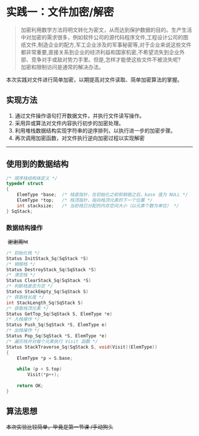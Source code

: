 # 实践一：文件加密/解密
>   加密利用数学方法将明文转化为密文，从而达到保护数据的目的。生产生活中对加密的需求很多，例如软件公司的源代码程序文件,工程设计公司的图纸文件,制造企业的配方,军工企业涉及的军事秘密等,对于企业来说这些文件都非常重要,直接关系到企业的经济利益和国家机密,不希望流失到企业外部、竞争对手或敌对势力手里。但是,怎样才能使这些文件不被流失呢?<br>加密和限制访问是通常的解决办法。

  本次实践对文件进行简单加密，以期提高对文件读取、简单加密算法的掌握。

## 实现方法
1. 通过文件操作语句打开数据文件，并执行文件读写操作。
2. 采用异或算法对文件内容执行初步的加密处理。
3. 利用堆栈数据结构实现字符串的逆序排列，以执行进一步的加密步骤。
4. 再次调用加密函数，对文件执行逆向加密过程以实现解密

***


## 使用到的数据结构
```c
/* 顺序栈结构体定义 */
typedef struct
{
    ElemType *base;  /* 栈底指针，在初始化之前和销毁之后，base 值为 NULL */
    ElemType *top;   /* 栈顶指针，指向栈顶元素的下一个位置 */
    int stacksize;   /* 当前栈已分配的内存空间大小（以元素个数为单位） */
} SqStack;
```

###	 	数据结构操作

​	~~谢谢周ht~~

```c
/* 初始化栈 */
Status InitStack_Sq(SqStack *S)
/* 销毁栈 */
Status DestroyStack_Sq(SqStack *S)
/* 清空栈 */
Status ClearStack_Sq(SqStack *S)
/* 判断栈是否为空 */
Status StackEmpty_Sq(SqStack S)
/* 获取栈长度 */
int StackLength_Sq(SqStack S)
/* 获取栈顶元素 */
Status GetTop_Sq(SqStack S, ElemType *e)
/* 入栈操作 */
Status Push_Sq(SqStack *S, ElemType e)
/* 出栈操作 */
Status Pop_Sq(SqStack *S, ElemType *e)
/* 遍历栈并对每个元素执行 Visit 函数 */
Status StackTraverse_Sq(SqStack S, void(Visit)(ElemType))
{
    ElemType *p = S.base;
    
    while (p < S.top)
        Visit(*p++);
    
    return OK;
}
```

## 算法思想

~~本次实验比较简单，毕竟是第一节课 /手动狗头~~



